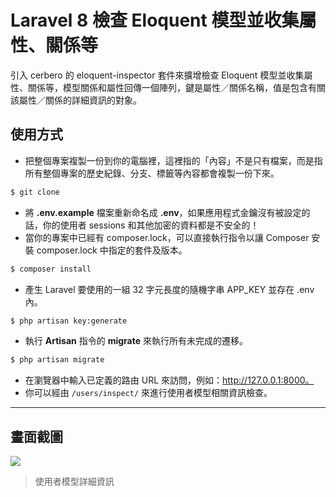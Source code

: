 # Laravel 8 檢查 Eloquent 模型並收集屬性、關係等

引入 cerbero 的 eloquent-inspector 套件來擴增檢查 Eloquent 模型並收集屬性、關係等，模型關係和屬性回傳一個陣列，鍵是屬性／關係名稱，值是包含有關該屬性／關係的詳細資訊的對象。

## 使用方式
- 把整個專案複製一份到你的電腦裡，這裡指的「內容」不是只有檔案，而是指所有整個專案的歷史紀錄、分支、標籤等內容都會複製一份下來。
```sh
$ git clone
```
- 將 __.env.example__ 檔案重新命名成 __.env__，如果應用程式金鑰沒有被設定的話，你的使用者 sessions 和其他加密的資料都是不安全的！
- 當你的專案中已經有 composer.lock，可以直接執行指令以讓 Composer 安裝 composer.lock 中指定的套件及版本。
```sh
$ composer install
```
- 產生 Laravel 要使用的一組 32 字元長度的隨機字串 APP_KEY 並存在 .env 內。
```sh
$ php artisan key:generate
```
- 執行 __Artisan__ 指令的 __migrate__ 來執行所有未完成的遷移。
```sh
$ php artisan migrate
```
- 在瀏覽器中輸入已定義的路由 URL 來訪問，例如：http://127.0.0.1:8000。
- 你可以經由 `/users/inspect/` 來進行使用者模型相關資訊檢查。

----

## 畫面截圖
![](https://i.imgur.com/JIVJ226.png)
> 使用者模型詳細資訊